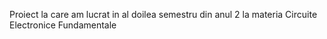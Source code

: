 Proiect la care am lucrat in al doilea semestru din anul 2 la materia Circuite Electronice Fundamentale

